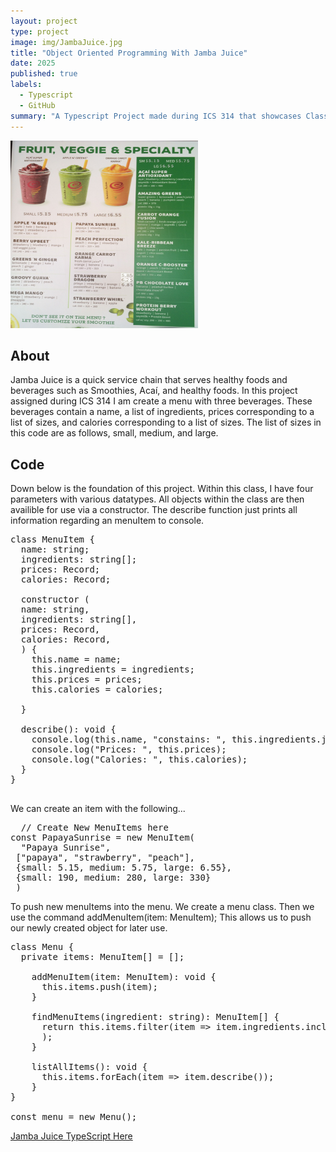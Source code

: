 ```yaml
---
layout: project
type: project
image: img/JambaJuice.jpg
title: "Object Oriented Programming With Jamba Juice"
date: 2025
published: true
labels:
  - Typescript
  - GitHub
summary: "A Typescript Project made during ICS 314 that showcases Classes and Constructor in the theme of Jamba Juice"
---
```


<img src="/img/JambaJuiceMenu.jpg" alt="Jamba Juice Menu" width="300" height="300">

## About
Jamba Juice is a quick service chain that serves healthy foods and beverages such as Smoothies, Acaí, and healthy foods.
In this project assigned during ICS 314 I am create a menu with three beverages.
These beverages contain a name, a list of ingredients, prices corresponding to a list of sizes, and calories corresponding to a list of sizes.
The list of sizes in this code are as follows, small, medium, and large.

## Code
Down below is the foundation of this project.
Within this class, I have four parameters with various datatypes.
All objects within the class are then availible for use via a constructor.
The describe function just prints all information regarding an menuItem to console.

<pre>
class MenuItem {
  name: string;
  ingredients: string[];
  prices: Record<Size, number>;
  calories: Record<Size, number>;

  constructor (
  name: string,
  ingredients: string[],
  prices: Record<Size, number>,
  calories: Record<Size, number>,
  ) {
    this.name = name;
    this.ingredients = ingredients;
    this.prices = prices;
    this.calories = calories;

  }

  describe(): void {
    console.log(this.name, "constains: ", this.ingredients.join(", "));
    console.log("Prices: ", this.prices);
    console.log("Calories: ", this.calories);
  }
}
  </pre>

We can create an item with the following...

<pre>
  // Create New MenuItems here 
const PapayaSunrise = new MenuItem(
  "Papaya Sunrise",
 ["papaya", "strawberry", "peach"],
 {small: 5.15, medium: 5.75, large: 6.55}, 
 {small: 190, medium: 280, large: 330}
 )
</pre>

To push new menuItems into the menu.
We create a menu class.
Then we use the command addMenuItem(item: MenuItem); 
This allows us to push our newly created object for later use.

<pre>
class Menu {
  private items: MenuItem[] = [];

    addMenuItem(item: MenuItem): void {
      this.items.push(item);
    }

    findMenuItems(ingredient: string): MenuItem[] {
      return this.items.filter(item => item.ingredients.includes(ingredient.toLowerCase())
      );
    }

    listAllItems(): void {
      this.items.forEach(item => item.describe());
    }
}

const menu = new Menu();
</pre>

[Jamba Juice TypeScript Here](https://tinyurl.com/yc84a74x)
